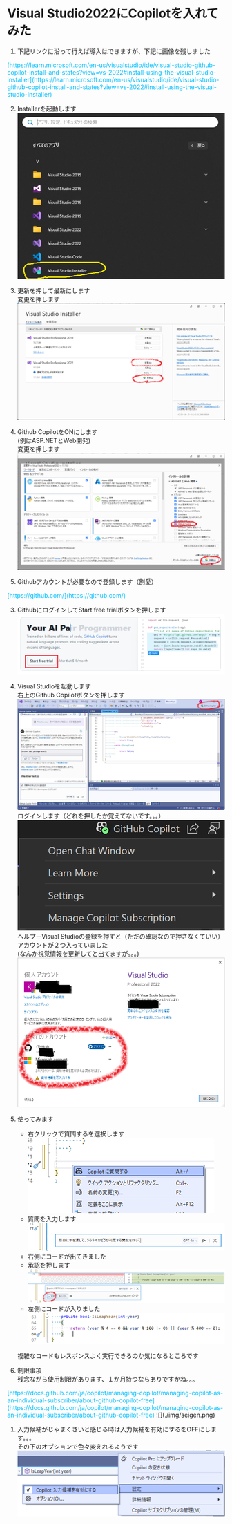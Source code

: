 # Visual Studio2022にCopilotを入れてみた

1. 下記リンクに沿って行えば導入はできますが、下記に画像を残しました<br>
<font color="DeepSkyBlue">
[https://learn.microsoft.com/en-us/visualstudio/ide/visual-studio-github-copilot-install-and-states?view=vs-2022#install-using-the-visual-studio-installer](https://learn.microsoft.com/en-us/visualstudio/ide/visual-studio-github-copilot-install-and-states?view=vs-2022#install-using-the-visual-studio-installer)
</font>

2. Installerを起動します<br>
![](./img/installer.png)<br>

1. 更新を押して最新にします<br>
   変更を押します<br>
![](./img/installer2.png)<br>

1. Github CopilotをONにします<br>
   (例はASP.NETとWeb開発)<br>
   変更を押します<br>
![](./img/installer3.png)<br>

1. Githubアカウントが必要なので登録します（割愛）<br>
<font color="DeepSkyBlue">
[https://github.com/](https://github.com/)
</font>

3. GithubにログインしてStart free trialボタンを押します<br>
![](./img/github.png)<br>
   
1. Visual Studioを起動します<br>
   右上のGithub Copilotボタンを押します<br>
![](./img/visualstudio.png)<br>
   ログインします（どれを押したか覚えてないです。。。）<br>
 ![](./img/login.png)<br>
  ヘルプ－Visual Studioの登録を押すと（ただの確認なので押さなくていい）アカウントが２つ入っていました<br>
  (なんか視覚情報を更新してと出てますが。。。)<br>
 ![](./img/acount.png)<br>

1. 使ってみます<br>
   * 右クリックで質問するを選択します<br>
![](./img/do.png)<br>
   * 質問を入力します<br>
![](./img/do2.png)<br>
   * 右側にコードが出てきました<br>
   * 承認を押します<br>
![](./img/do3.png)<br>
   * 左側にコードが入りました<br>
![](./img/do4.png)<br>

   複雑なコードもレスポンスよく実行できるのか気になるところです<br>

1. 制限事項<br>
   残念ながら使用制限があります、１か月持つならありですかね。。。<br>
<font color="DeepSkyBlue">
[https://docs.github.com/ja/copilot/managing-copilot/managing-copilot-as-an-individual-subscriber/about-github-copilot-free](https://docs.github.com/ja/copilot/managing-copilot/managing-copilot-as-an-individual-subscriber/about-github-copilot-free)
</font>
![](./img/seigen.png)<br>

1. 入力候補がじゃまくさいと感じる時は入力候補を有効にするをOFFにします。。。<br>
   その下のオプションで色々変えれるようです<br>
![](./img/jyama.png)
 